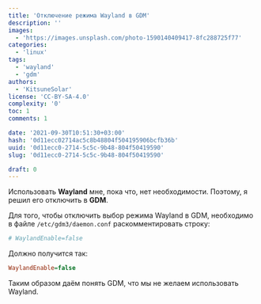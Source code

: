 ```yaml
---
title: 'Отключение режима Wayland в GDM'
description: ''
images:
  - 'https://images.unsplash.com/photo-1590140409417-8fc288725f77'
categories:
  - 'linux'
tags:
  - 'wayland'
  - 'gdm'
authors:
  - 'KitsuneSolar'
license: 'CC-BY-SA-4.0'
complexity: '0'
toc: 1
comments: 1

date: '2021-09-30T10:51:30+03:00'
hash: '0d11ecc02714ac5c8b48804f504195906bcfb36b'
uuid: '0d11ecc0-2714-5c5c-9b48-804f50419590'
slug: '0d11ecc0-2714-5c5c-9b48-804f50419590'

draft: 0
---
```


Использовать **Wayland** мне, пока что, нет необходимости. Поэтому, я решил его отключить в **GDM**.

<!--more-->

Для того, чтобы отключить выбор режима Wayland в GDM, необходимо в файле `/etc/gdm3/daemon.conf` раскомментировать строку:

```ini
# WaylandEnable=false
```

Должно получится так:

```ini
WaylandEnable=false
```

Таким образом даём понять GDM, что мы не желаем использовать Wayland.
